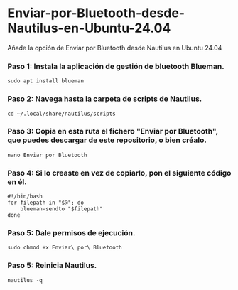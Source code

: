 # Enviar-por-Bluetooth-desde-Nautilus-en-Ubuntu-24.04
Añade la opción de Enviar por Bluetooth desde Nautilus en Ubuntu 24.04



### Paso 1: Instala la aplicación de gestión de bluetooth Blueman.
  ```
  sudo apt install blueman
  ```



### Paso 2: Navega hasta la carpeta de scripts de Nautilus.
  ```
  cd ~/.local/share/nautilus/scripts
  ```



### Paso 3: Copia en esta ruta el fichero "Enviar por Bluetooth", que puedes descargar de este repositorio, o bien créalo.
  ```
  nano Enviar por Bluetooth
  ```



### Paso 4: Si lo creaste en vez de copiarlo, pon el siguiente código en él.
  ```
  #!/bin/bash
  for filepath in "$@"; do
      blueman-sendto "$filepath"
  done
  ```



### Paso 5: Dale permisos de ejecución.
  ```
  sudo chmod +x Enviar\ por\ Bluetooth
  ```



### Paso 5: Reinicia Nautilus.
  ```
  nautilus -q
  ```
